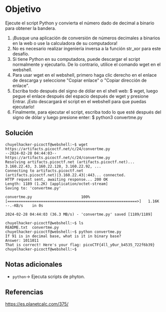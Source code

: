 # Objetivo

Ejecute el script Python y convierta el número dado de decimal a binario para obtener la bandera.
1. ¡Busque una aplicación de conversión de números decimales a binarios en la web o use la calculadora de su computadora!
2. No es necesario realizar ingeniería inversa a la función str_xor para este desafío.
3. Si tiene Python en su computadora, puede descargar el script normalmente y ejecutarlo. De lo contrario, utilice el comando wget en el webshell.
4. Para usar wget en el webshell, primero haga clic derecho en el enlace de descarga y seleccione "Copiar enlace" o "Copiar dirección de enlace".
5. Escriba todo después del signo de dólar en el shell web: $ wget, luego pegue el enlace después del espacio después de wget y presione Entrar. ¡Esto descargará el script en el webshell para que puedas ejecutarlo!
6. Finalmente, para ejecutar el script, escriba todo lo que esté después del signo de dólar y luego presione enter: $ python3 convertme.py
## Solución

```
chuyelhacker-picoctf@webshell:~$ wget https://artifacts.picoctf.net/c/24/convertme.py
--2024-02-28 04:44:03--  https://artifacts.picoctf.net/c/24/convertme.py
Resolving artifacts.picoctf.net (artifacts.picoctf.net)... 3.160.22.43, 3.160.22.128, 3.160.22.92, ...
Connecting to artifacts.picoctf.net (artifacts.picoctf.net)|3.160.22.43|:443... connected.
HTTP request sent, awaiting response... 200 OK
Length: 1189 (1.2K) [application/octet-stream]
Saving to: 'convertme.py'

convertme.py                      100%[==========================================================>]   1.16K  --.-KB/s    in 0s      

2024-02-28 04:44:03 (36.3 MB/s) - 'convertme.py' saved [1189/1189]

chuyelhacker-picoctf@webshell:~$ ls
README.txt  convertme.py
chuyelhacker-picoctf@webshell:~$ python convertme.py
If 91 is in decimal base, what is it in binary base?
Answer: 1011011
That is correct! Here's your flag: picoCTF{4ll_y0ur_b4535_722f6b39}
chuyelhacker-picoctf@webshell:~$ 
```

## Notas adicionales

- `python`-> Ejecuta scripts de phyton.

## Referencias

https://es.planetcalc.com/375/